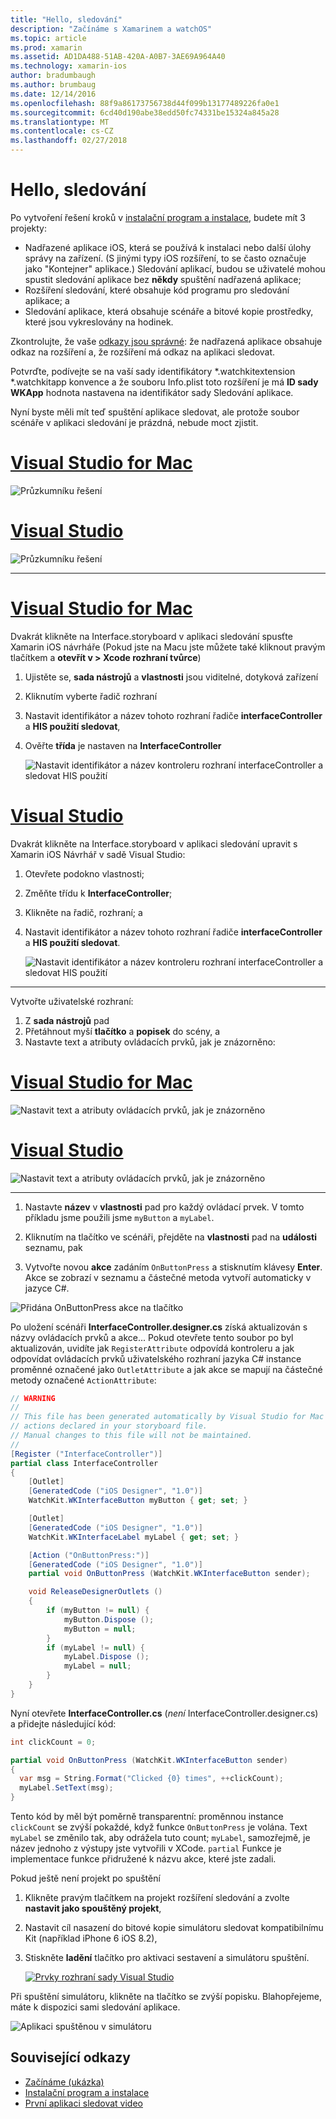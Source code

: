 ```yaml
---
title: "Hello, sledování"
description: "Začínáme s Xamarinem a watchOS"
ms.topic: article
ms.prod: xamarin
ms.assetid: AD1DA488-51AB-420A-A0B7-3AE69A964A40
ms.technology: xamarin-ios
author: bradumbaugh
ms.author: brumbaug
ms.date: 12/14/2016
ms.openlocfilehash: 88f9a86173756738d44f099b13177489226fa0e1
ms.sourcegitcommit: 6cd40d190abe38edd50fc74331be15324a845a28
ms.translationtype: MT
ms.contentlocale: cs-CZ
ms.lasthandoff: 02/27/2018
---
```

# <a name="hello-watch"></a>Hello, sledování

Po vytvoření řešení kroků v [instalační program a instalace](~/ios/watchos/get-started/installation.md), budete mít 3 projekty:

- Nadřazené aplikace iOS, která se používá k instalaci nebo další úlohy správy na zařízení. (S jinými typy iOS rozšíření, to se často označuje jako "Kontejner" aplikace.) Sledování aplikací, budou se uživatelé mohou spustit sledování aplikace bez **někdy** spuštění nadřazená aplikace;
- Rozšíření sledování, které obsahuje kód programu pro sledování aplikace; a
- Sledování aplikace, která obsahuje scénáře a bitové kopie prostředky, které jsou vykreslovány na hodinek.

Zkontrolujte, že vaše [odkazy jsou správné](~/ios/watchos/get-started/project-references.md): že nadřazená aplikace obsahuje odkaz na rozšíření a, že rozšíření má odkaz na aplikaci sledovat.

Potvrďte, podívejte se na vaší sady identifikátory \*.watchkitextension \*.watchkitapp konvence a že souboru Info.plist toto rozšíření je má **ID sady WKApp** hodnota nastavena na identifikátor sady Sledování aplikace.

Nyní byste měli mít teď spuštění aplikace sledovat, ale protože soubor scénáře v aplikaci sledování je prázdná, nebude moct zjistit.

# <a name="visual-studio-for-mactabvsmac"></a>[Visual Studio for Mac](#tab/vsmac)

![](hello-watch-images/projectstructure.png "Průzkumníku řešení")

# <a name="visual-studiotabvswin"></a>[Visual Studio](#tab/vswin)

![](hello-watch-images/vs-projectstructure.png "Průzkumníku řešení")

-----

# <a name="visual-studio-for-mactabvsmac"></a>[Visual Studio for Mac](#tab/vsmac)
    
Dvakrát klikněte na Interface.storyboard v aplikaci sledování spusťte Xamarin iOS návrháře (Pokud jste na Macu jste můžete také kliknout pravým tlačítkem a **otevřít v > Xcode rozhraní tvůrce**)


1.  Ujistěte se, **sada nástrojů** a **vlastnosti** jsou viditelné, dotyková zařízení
1.  Kliknutím vyberte řadič rozhraní
1.  Nastavit identifikátor a název tohoto rozhraní řadiče **interfaceController** a **HIS použití sledovat**,
1.  Ověřte **třída** je nastaven na **InterfaceController**

    ![](hello-watch-images/interfacecontrollerattributes.png "Nastavit identifikátor a název kontroleru rozhraní interfaceController a sledovat HIS použití")

# <a name="visual-studiotabvswin"></a>[Visual Studio](#tab/vswin)

Dvakrát klikněte na Interface.storyboard v aplikaci sledování upravit s Xamarin iOS Návrhář v sadě Visual Studio:

1.  Otevřete podokno vlastnosti;
1.  Změňte třídu k **InterfaceController**;
1.  Klikněte na řadič, rozhraní; a
1.  Nastavit identifikátor a název tohoto rozhraní řadiče **interfaceController** a **HIS použití sledovat**.

    ![](hello-watch-images/vs-interfacecontrollerattributes.png "Nastavit identifikátor a název kontroleru rozhraní interfaceController a sledovat HIS použití")

-----


Vytvořte uživatelské rozhraní:

1. Z **sada nástrojů** pad
1. Přetáhnout myší **tlačítko** a **popisek** do scény, a
1. Nastavte text a atributy ovládacích prvků, jak je znázorněno:

# <a name="visual-studio-for-mactabvsmac"></a>[Visual Studio for Mac](#tab/vsmac)

![](hello-watch-images/draganddrop.png "Nastavit text a atributy ovládacích prvků, jak je znázorněno")

# <a name="visual-studiotabvswin"></a>[Visual Studio](#tab/vswin)

![](hello-watch-images/vs-draganddrop.png "Nastavit text a atributy ovládacích prvků, jak je znázorněno")

-----

1. Nastavte **název** v **vlastnosti** pad pro každý ovládací prvek. V tomto příkladu jsme použili jsme `myButton` a `myLabel`.

1. Kliknutím na tlačítko ve scénáři, přejděte na **vlastnosti** pad na **události** seznamu, pak

1. Vytvořte novou **akce** zadáním `OnButtonPress` a stisknutím klávesy **Enter**.
  Akce se zobrazí v seznamu a částečné metoda vytvoří automaticky v jazyce C#.

![](hello-watch-images/buttonaction.png "Přidána OnButtonPress akce na tlačítko")

Po uložení scénáři **InterfaceController.designer.cs** získá aktualizován s názvy ovládacích prvků a akce... Pokud otevřete tento soubor po byl aktualizován, uvidíte jak `RegisterAttribute` odpovídá kontroleru a jak odpovídat ovládacích prvků uživatelského rozhraní jazyka C# instance proměnné označené jako `OutletAttribute` a jak akce se mapují na částečné metody označené `ActionAttribute`:

```csharp
// WARNING
//
// This file has been generated automatically by Visual Studio for Mac from the outlets and
// actions declared in your storyboard file.
// Manual changes to this file will not be maintained.
//
[Register ("InterfaceController")]
partial class InterfaceController
{
    [Outlet]
    [GeneratedCode ("iOS Designer", "1.0")]
    WatchKit.WKInterfaceButton myButton { get; set; }

    [Outlet]
    [GeneratedCode ("iOS Designer", "1.0")]
    WatchKit.WKInterfaceLabel myLabel { get; set; }

    [Action ("OnButtonPress:")]
    [GeneratedCode ("iOS Designer", "1.0")]
    partial void OnButtonPress (WatchKit.WKInterfaceButton sender);

    void ReleaseDesignerOutlets ()
    {
        if (myButton != null) {
            myButton.Dispose ();
            myButton = null;
        }
        if (myLabel != null) {
            myLabel.Dispose ();
            myLabel = null;
        }
    }
}
```

Nyní otevřete **InterfaceController.cs** (*není* InterfaceController.designer.cs) a přidejte následující kód:

```csharp
int clickCount = 0;

partial void OnButtonPress (WatchKit.WKInterfaceButton sender)
{
  var msg = String.Format("Clicked {0} times", ++clickCount);
  myLabel.SetText(msg);
}

```

Tento kód by měl být poměrně transparentní: proměnnou instance `clickCount` se zvýší pokaždé, když funkce `OnButtonPress` je volána. Text `myLabel` se změnilo tak, aby odrážela tuto count; `myLabel`, samozřejmě, je název jednoho z výstupy jste vytvořili v XCode. `partial` Funkce je implementace funkce přidružené k názvu akce, které jste zadali.

Pokud ještě není projekt po spuštění

1. Klikněte pravým tlačítkem na projekt rozšíření sledování a zvolte **nastavit jako spouštěný projekt**,

1. Nastavit cíl nasazení do bitové kopie simulátoru sledovat kompatibilnímu Kit (například iPhone 6 iOS 8.2),

1. Stiskněte **ladění** tlačítko pro aktivaci sestavení a simulátoru spuštění.

    [ ![](hello-watch-images/readytodebug-sml.png "Prvky rozhraní sady Visual Studio")](hello-watch-images/readytodebug.png)

Při spuštění simulátoru, klikněte na tlačítko se zvýší popisku.
Blahopřejeme, máte k dispozici sami sledování aplikace.

![](hello-watch-images/running.png "Aplikaci spuštěnou v simulátoru")


## <a name="related-links"></a>Související odkazy

- [Začínáme (ukázka)](https://developer.xamarin.com/samples/monotouch/WatchKit/GettingStarted/)
- [Instalační program a instalace](~/ios/watchos/get-started/installation.md)
- [První aplikaci sledovat video](http://blog.xamarin.com/your-first-watch-kit-app/)
